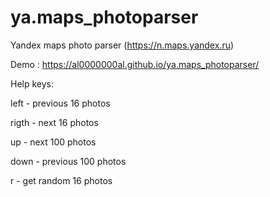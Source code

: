 # ya.maps_photoparser

Yandex maps photo parser (https://n.maps.yandex.ru)

Demo : https://al0000000al.github.io/ya.maps_photoparser/

Help keys:

  left - previous 16 photos
  
  rigth - next 16 photos
  
  up - next 100 photos
  
  down - previous 100 photos
  
  
  r - get random 16 photos
